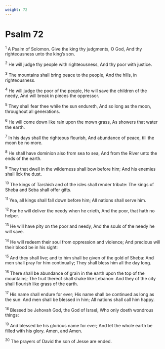 ```yaml
---
weight: 72
---
```


# Psalm 72

<sup>1</sup> A Psalm of Solomon. Give the king thy judgments, O God, And thy righteousness unto the king’s son. 

<sup>2</sup> He will judge thy people with righteousness, And thy poor with justice. 

<sup>3</sup> The mountains shall bring peace to the people, And the hills, in righteousness. 

<sup>4</sup> He will judge the poor of the people, He will save the children of the needy, And will break in pieces the oppressor. 

<sup>5</sup> They shall fear thee while the sun endureth, And so long as the moon, throughout all generations. 

<sup>6</sup> He will come down like rain upon the mown grass, As showers that water the earth. 

<sup>7</sup> In his days shall the righteous flourish, And abundance of peace, till the moon be no more. 

<sup>8</sup> He shall have dominion also from sea to sea, And from the River unto the ends of the earth. 

<sup>9</sup> They that dwell in the wilderness shall bow before him; And his enemies shall lick the dust. 

<sup>10</sup> The kings of Tarshish and of the isles shall render tribute: The kings of Sheba and Seba shall offer gifts. 

<sup>11</sup> Yea, all kings shall fall down before him; All nations shall serve him. 

<sup>12</sup> For he will deliver the needy when he crieth, And the poor, that hath no helper. 

<sup>13</sup> He will have pity on the poor and needy, And the souls of the needy he will save. 

<sup>14</sup> He will redeem their soul from oppression and violence; And precious will their blood be in his sight: 

<sup>15</sup> And they shall live; and to him shall be given of the gold of Sheba: And men shall pray for him continually; They shall bless him all the day long. 

<sup>16</sup> There shall be abundance of grain in the earth upon the top of the mountains; The fruit thereof shall shake like Lebanon: And they of the city shall flourish like grass of the earth. 

<sup>17</sup> His name shall endure for ever; His name shall be continued as long as the sun: And men shall be blessed in him; All nations shall call him happy. 

<sup>18</sup> Blessed be Jehovah God, the God of Israel, Who only doeth wondrous things: 

<sup>19</sup> And blessed be his glorious name for ever; And let the whole earth be filled with his glory. Amen, and Amen. 

<sup>20</sup> The prayers of David the son of Jesse are ended. 


